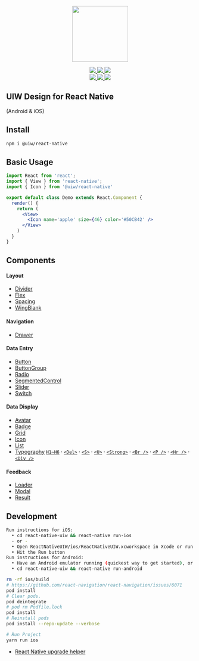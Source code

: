 <p align="center">
  <a href="https://uiwjs.github.io">
    <img width="150" src="https://raw.githubusercontent.com/uiwjs/uiw/92f189f53312f1177466f48991736f95f86da0a6/src/assets/logo-README.svg?sanitize=true">
  </a>
</p>
<p align="center">
  <a href="https://github.com/uiwjs/react-native-uiw/issues">
    <img src="https://img.shields.io/github/issues/uiwjs/react-native-uiw.svg">
  </a>
  <a href="https://github.com/uiwjs/react-native-uiw/network">
    <img src="https://img.shields.io/github/forks/uiwjs/react-native-uiw.svg">
  </a>
  <a href="https://github.com/uiwjs/react-native-uiw/stargazers">
    <img src="https://img.shields.io/github/stars/uiwjs/react-native-uiw.svg">
  </a>
  <br>
  <a href="https://github.com/uiwjs/react-native-uiw/releases">
    <img src="https://img.shields.io/github/release/uiwjs/react-native-uiw.svg">
  </a>
  <a href="https://github.com/uiwjs/react-native-uiw">
    <img src="https://img.shields.io/dub/l/vibe-d.svg">
  </a>
  <a href="https://www.npmjs.com/package/@uiw/react-native">
    <img src="https://img.shields.io/npm/v/@uiw/react-native.svg">
  </a>
</p>

UIW Design for React Native
---

(Android & iOS)

## Install

```bash
npm i @uiw/react-native
```

## Basic Usage

```jsx
import React from 'react';
import { View } from 'react-native';
import { Icon } from '@uiw/react-native'

export default class Demo extends React.Component {
  render() {
    return (
      <View>
        <Icon name='apple' size={46} color='#50CB42' />
      </View>
    )
  }
}
```

## Components

#### Layout

- [Divider](components/Divider/README.md)
- [Flex](components/Flex/README.md)
- [Spacing](components/Spacing/README.md)
- [WingBlank](components/WingBlank/README.md)

#### Navigation

- [Drawer](components/Drawer/README.md)

#### Data Entry

- [Button](components/Button/README.md)
- [ButtonGroup](components/ButtonGroup/README.md)
- [Radio](components/Radio/README.md)
- [SegmentedControl](components/SegmentedControl/README.md)
- [Slider](components/Slider/README.md)
- [Switch](components/Switch/README.md)

#### Data Display

- [Avatar](components/Avatar/README.md)
- [Badge](components/Badge/README.md)
- [Grid](components/Grid/README.md)
- [Icon](components/Icon/README.md)
- [List](components/List/README.md)
- [Typography](components/Typography/README.md) [`H1~H6`](components/Typography/README.md#标题) · [`<Del>`](components/Typography/README.md#删除线) · [`<S>`](components/Typography/README.md#删除线) · [`<U>`](components/Typography/README.md#下划线) · [`<Strong>`](components/Typography/README.md#加粗) · [`<Br />`](components/Typography/README.md#换行) · [`<P />`](components/Typography/README.md#段落) · [`<Hr />`](components/Typography/README.md#水平线) · [`<Div />`](components/Typography/README.md#div)

#### Feedback

- [Loader](components/Loader/README.md)
- [Modal](components/Modal/README.md)
- [Result](components/Result/README.md)

## Development

```bash
Run instructions for iOS:
  • cd react-native-uiw && react-native run-ios
  - or -
  • Open ReactNativeUIW/ios/ReactNativeUIW.xcworkspace in Xcode or run "xed -b ios"
  • Hit the Run button
Run instructions for Android:
  • Have an Android emulator running (quickest way to get started), or a device connected.
  • cd react-native-uiw && react-native run-android
```


```bash
rm -rf ios/build
# https://github.com/react-navigation/react-navigation/issues/6071
pod install
# Clear pods.
pod deintegrate
# pod rm Podfile.lock
pod install
# Reinstall pods
pod install --repo-update --verbose

# Run Project
yarn run ios
```

- [React Native upgrade helper](https://react-native-community.github.io/upgrade-helper/)


